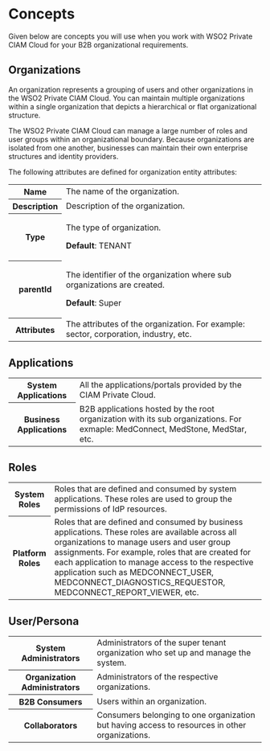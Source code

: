 # Concepts

Given below are concepts you will use when you work with WSO2 Private CIAM Cloud for your B2B organizational requirements.

## Organizations

An organization represents a grouping of users and other organizations in the WSO2 Private CIAM Cloud. You can maintain multiple organizations within a single organization that depicts a hierarchical or flat organizational structure. 

The WSO2 Private CIAM Cloud can manage a large number of roles and user groups within an organizational boundary. Because organizations are isolated from one another, businesses can maintain their own enterprise structures and identity providers.

The following attributes are defined for organization entity attributes:

<table>
    <tr>
        <th>Name</th>
        <td>
            The name of the organization.
        </td>
    </tr>
    <tr>
        <th>Description</th>
        <td>
            Description of the organization.
        </td>
    </tr>
    <tr>
        <th>Type</th>
        <td>
            <p>The type of organization.</p>
            <p><b>Default</b>: TENANT</p>
        </td>
    </tr>
    <tr>
        <th>parentId</th>
        <td>
            <p>The identifier of the organization where sub organizations are created.</p>
            <p><b>Default</b>: Super</p>
        </td>
    </tr>
    <tr>
        <th>Attributes</th>
        <td>
            The attributes of the organization. For example: sector, corporation, industry, etc. 
        </td>
    </tr>
</table>

## Applications

<table>
    <tr>
        <th>System Applications</th>
        <td>
            All the applications/portals provided by the CIAM Private Cloud.
        </td>
    </tr>
    <tr>
        <th>Business Applications</th>
        <td>
            B2B applications hosted by the root organization with its sub organizations. For exmaple: MedConnect, MedStone, MedStar, etc.
        </td>
    </tr>
</table>

## Roles

<table>
    <tr>
        <th>System Roles</th>
        <td>
            Roles that are defined and consumed by system applications. These roles are used to group the permissions of IdP resources.
        </td>
    </tr>
    <tr>
        <th>Platform Roles</th>
        <td>
            Roles that are defined and consumed by business applications. These roles are available across all organizations to manage users and user group assignments. For example, roles that are created for each application to manage access to the respective application such as MEDCONNECT_USER, MEDCONNECT_DIAGNOSTICS_REQUESTOR, MEDCONNECT_REPORT_VIEWER, etc.
        </td>
    </tr>
</table>

## User/Persona

<table>
    <tr>
        <th>System Administrators</th>
        <td>
            Administrators of the super tenant organization who set up and manage the system.
        </td>
    </tr>
    <tr>
        <th>Organization Administrators</th>
        <td>
            Administrators of the respective organizations.
        </td>
    </tr>
    <tr>
        <th>B2B Consumers</th>
        <td>
            Users within an organization.
        </td>
    </tr>
    <tr>
        <th>Collaborators</th>
        <td>
            Consumers belonging to one organization but having access to resources in other organizations.
        </td>
    </tr>
</table>